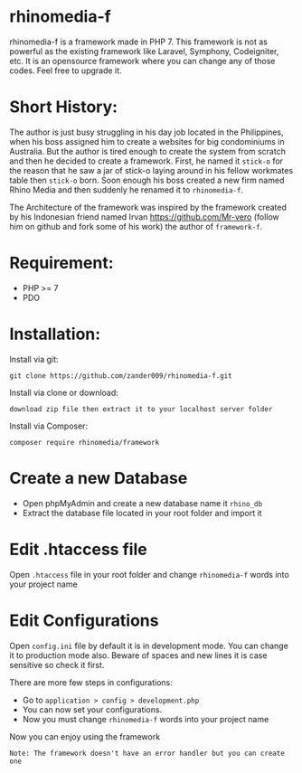 # rhinomedia-f

rhinomedia-f is a framework made in PHP 7. This framework is not as powerful as the existing framework like Laravel, Symphony, Codeigniter, etc. It is an opensource framework where you can change any of those codes. Feel free to upgrade it.

# Short History:

The author is just busy struggling in his day job located in the Philippines, when his boss assigned him to create a websites for big condominiums in Australia. But the author is tired enough to create the system from scratch and then he decided to create a framework. First, he named it `stick-o` for the reason that he saw a jar of stick-o laying around in his fellow workmates table then `stick-o` born. Soon enough his boss created a new firm named Rhino Media and then suddenly he renamed it to `rhinomedia-f`.

The Architecture of the framework was inspired by the framework created by his Indonesian friend named Irvan https://github.com/Mr-vero (follow him on github and fork some of his work) the author of `framework-f`.


# Requirement:

 - PHP >= 7
 - PDO

# Installation:

Install via git:

 ```
 git clone https://github.com/zander009/rhinomedia-f.git
 ```

Install via clone or download:

``` 
download zip file then extract it to your localhost server folder
```

Install via Composer:

```
composer require rhinomedia/framework
```
 
# Create a new Database 

 - Open phpMyAdmin and create a new database name it `rhino_db`
 - Extract the database file located in your root folder and import it

# Edit .htaccess file

Open `.htaccess` file in your root folder and change `rhinomedia-f` words into your project name

# Edit Configurations

Open `config.ini` file by default it is in development mode. You can change it to production mode also. Beware of spaces and new lines it is case sensitive so check it first.

There are more few steps in configurations:

 - Go to `application > config > development.php ` 
 - You can now set your configurations.
 - Now you must change `rhinomedia-f` words into your project name

Now you can enjoy using the framework

```
Note: The framework doesn't have an error handler but you can create one
```
